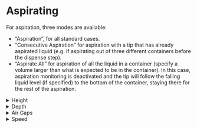 # Aspirating

For aspiration, three modes are available:

* “Aspiration”, for all standard cases.
* “Consecutive Aspiration” for aspiration with a tip that has already aspirated liquid (e.g. if aspirating out of three different containers before the dispense step).
* “Aspirate All” for aspiration of all the liquid in a container (specify a volume larger than what is expected to be in the container). In this case, aspiration monitoring is deactivated and the tip will follow the falling liquid level (if specified) to the bottom of the container, staying there for the rest of the aspiration.

<details>

<summary>Height</summary>



The most important condition for a successful aspiration is to make sure that the tip dips into the liquid. Another important point is to prevent the tip from withdrawing from the liquid during the complete aspiration step.

To make a good contact between the tip and the liquid, the positioning modes are available:

### 1. Fixed height

For the fixed height, a value must be chosen which ensures that the tip is permanently below the liquid level. The programmer must prevent aspiration of air instead of liquid.

### 2. Liquid Level Detection, LLD

Vigorously and with more care, the liquid level of the vessel to be aspirated from can be detected. This can be provided by the Microlab STAR Liquid Level Detection (LLD) feature based on either capacitive (cLLD) or pressure (pLLD) signal detection.

</details>

<details>

<summary>Depth</summary>

### Submerge Depth

Once the liquid surface is detected, an additional immersion depth of 2mm (specified by default) is used to prevent the aspiration of air.

### ‌Following the Liquid Level

The tip follows the decreasing liquid level (specified by default) according to the aspirated volume. The distance covered while following the liquid level is computed from the known geometry of the liquid container.

</details>

<details>

<summary>Air Gaps</summary>

## Blow out air

The first step within an aspiration and dispense cycle is to aspirate a variable amount of “blow-out” air, which is used at the end of the (last) dispense, to blow all the liquid out of the tip. This is done with the tips still in the air.

## Transport Air

After pulling out of the liquid and before moving to the target container, a variable amount of transport air is aspirated to prevent droplet formation.

At the end of an aspiration step the situation in the tip is as shown below.

<img src="../../../../../.gitbook/assets/image.png" alt="" data-size="original">

When using a fixed height aspiration (or dispense), the position of the transport air intake can be defined by the parameter “Retract distance for transport air”. Using this value makes sure that the tip’s end is out of liquid before aspirating the transport air.

<img src="../../../../../.gitbook/assets/Image_1362.jpg" alt="" data-size="original">

</details>

<details>

<summary>Speed</summary>

### Swap Speed

In order to prevent droplets at the tip/needle orifice, the pipetting channel is moving at a slow speed out of the liquid.

</details>
